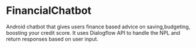 # FinancialChatbot

Android chatbot that gives users finance based advice on saving,budgeting, boosting your credit score.
It uses Dialogflow API to handle the NPL and return responses based on user input.
